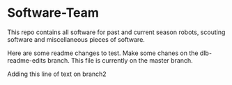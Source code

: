 # Software-Team
This repo contains all software for past and current season robots, scouting software and miscellaneous pieces of software.


Here are some readme changes to test. 
Make some chanes on the dlb-readme-edits branch.
This file is currently on the master branch.

Adding this line of text on branch2
